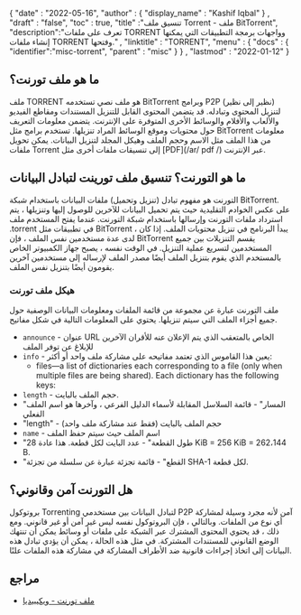 {
  "date" : "2022-05-16",
  "author" : {
    "display_name" : "Kashif Iqbal"
} ,
  "draft" : "false",
  "toc" : true,
  "title" :"تنسيق ملف Torrent - ملف BitTorrent",
  "description":"تعرف على ملفات TORRENT وواجهات برمجة التطبيقات التي يمكنها إنشاء ملفات TORRENT وفتحها." ,
  "linktitle" : "TORRENT",
  "menu" : {
    "docs" : {
      "identifier":"misc-torrent",
      "parent" : "misc"
}
} ,
  "lastmod" : "2022-01-12"
}

## ما هو ملف تورنت؟

ملف TORRENT هو ملف نصي تستخدمه BitTorrent وبرامج P2P (نظير إلى نظير) لتنزيل المحتوى وتبادله. قد يتضمن المحتوى القابل للتنزيل المستندات ومقاطع الفيديو والألعاب والأفلام والوسائط الأخرى المتوفرة على الإنترنت. يتضمن معلومات التعريف حول محتويات وموقع الوسائط المراد تنزيلها. تستخدم برامج مثل BitTorrent معلومات من هذا الملف مثل الاسم وحجم الملف وهيكل المجلد لتنزيل البيانات. يمكن تحويل ملفات Torrent إلى تنسيقات ملفات أخرى مثل [PDF](/ar/ pdf /) عبر الإنترنت.

## ما هو التورنت؟ تنسيق ملف تورينت لتبادل البيانات

التورنت هو مفهوم تبادل (تنزيل وتحميل) ملفات البيانات باستخدام شبكة BitTorrent. على عكس الخوادم التقليدية حيث يتم تحميل البيانات للآخرين للوصول إليها وتنزيلها ، يتم استرداد ملفات التورنت وإرسالها باستخدام شبكة التورنت. عندما يفتح المستخدم ملف .torrent في تطبيقات مثل BitTorrent ، يبدأ البرنامج في تنزيل محتويات الملف. إذا كان لدى عدة مستخدمين نفس الملف ، فإن BitTorrent يقسم التنزيلات بين جميع المستخدمين لتسريع عملية التنزيل. في الوقت نفسه ، يصبح جهاز الكمبيوتر الخاص بالمستخدم الذي يقوم بتنزيل الملف أيضًا مصدر الملف لإرساله إلى مستخدمين آخرين يقومون أيضًا بتنزيل نفس الملف.

### هيكل ملف تورنت

ملف التورنت عبارة عن مجموعة من قائمة الملفات ومعلومات البيانات الوصفية حول جميع أجزاء الملف التي سيتم تنزيلها. يحتوي على المعلومات التالية في شكل مفاتيح.

- `announce` - عنوان URL الخاص بالمتعقب الذي يتم الإعلان عنه للأقران الآخرين للإبلاغ عن توفر الملف
- `info` - يعين هذا القاموس الذي تعتمد مفاتيحه على مشاركة ملف واحد أو أكثر:
  - files—a list of dictionaries each corresponding to a file (only when multiple files are being shared). Each dictionary has the following keys:
- `length` - حجم الملف بالبايت.
- "المسار" - قائمة السلاسل المقابلة لأسماء الدليل الفرعي ، وآخرها هو اسم الملف الفعلي
- "length" - حجم الملف بالبايت (فقط عند مشاركة ملف واحد)
- `name` - اسم الملف حيث سيتم حفظ الملف
- "طول القطعة" - عدد البايت لكل قطعة. هذا عادة 28 KiB = 256 KiB = 262،144 B.
- "القطع" - قائمة تجزئة عبارة عن سلسلة من تجزئة SHA-1 لكل قطعة.

## هل التورنت آمن وقانوني؟

بروتوكول Torrenting لتبادل البيانات بين مستخدمي P2P آمن لأنه مجرد وسيلة لمشاركة أي نوع من الملفات. وبالتالي ، فإن البروتوكول نفسه ليس غير آمن أو غير قانوني. ومع ذلك ، قد يحتوي المحتوى المشترك عبر الشبكة على ملفات أو وسائط يمكن أن تنتهك الوضع القانوني للمستندات المشتركة. في مثل هذه الحالة ، يمكن أن يؤدي تبادل هذه البيانات إلى اتخاذ إجراءات قانونية ضد الأطراف المشاركة في مشاركة هذه الملفات علنًا.

## مراجع

* [ملف تورنت - ويكيبيديا](https://en.wikipedia.org/wiki/Torrent_file)

